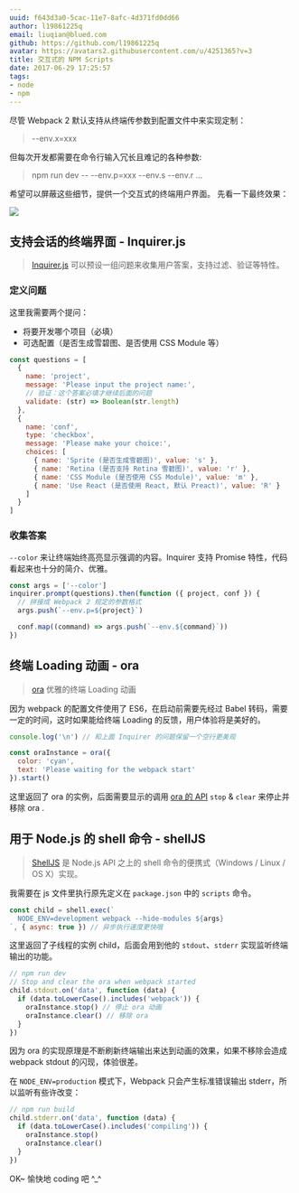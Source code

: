 ```yaml
---
uuid: f643d3a0-5cac-11e7-8afc-4d371fd0dd66
author: l19861225q
email: liuqian@blued.com
github: https://github.com/l19861225q
avatar: https://avatars2.githubusercontent.com/u/4251365?v=3
title: 交互式的 NPM Scripts
date: 2017-06-29 17:25:57
tags:
- node
- npm
---
```


尽管 Webpack 2 默认支持从终端传参数到配置文件中来实现定制：
> --env.x=xxx

但每次开发都需要在命令行输入冗长且难记的各种参数:
> npm run dev -- --env.p=xxx --env.s --env.r ...

希望可以屏蔽这些细节，提供一个交互式的终端用户界面。
先看一下最终效果：

![](/img/liuqian/interactive-npm-scripts/interactive.gif)

## 支持会话的终端界面 - Inquirer.js
> [Inquirer.js](https://github.com/SBoudrias/Inquirer.js) 可以预设一组问题来收集用户答案，支持过滤、验证等特性。

### 定义问题
这里我需要两个提问：

- 将要开发哪个项目（必填）
- 可选配置（是否生成雪碧图、是否使用 CSS Module 等）

```javascript
const questions = [
  {
    name: 'project',
    message: 'Please input the project name:',
    // 验证：这个答案必填才继续后面的问题
    validate: (str) => Boolean(str.length)
  },
  {
    name: 'conf',
    type: 'checkbox',
    message: 'Please make your choice:',
    choices: [
      { name: 'Sprite (是否生成雪碧图)', value: 's' },
      { name: 'Retina (是否支持 Retina 雪碧图)', value: 'r' },
      { name: 'CSS Module (是否使用 CSS Module)', value: 'm' },
      { name: 'Use React (是否使用 React, 默认 Preact)', value: 'R' }
    ]
  }
]
```

### 收集答案
`--color` 来让终端始终高亮显示强调的内容。Inquirer 支持 Promise 特性，代码看起来也十分的简介、优雅。
```javascript
const args = ['--color']
inquirer.prompt(questions).then(function ({ project, conf }) {
  // 拼接成 Webpack 2 规定的参数格式
  args.push(`--env.p=${project}`)

  conf.map((command) => args.push(`--env.${command}`))
})
```

## 终端 Loading 动画 - ora
> [ora](https://github.com/sindresorhus/ora) 优雅的终端 Loading 动画

因为 webpack 的配置文件使用了 ES6，在启动前需要先经过 Babel 转码，需要一定的时间，这时如果能给终端 Loading 的反馈，用户体验将是美好的。

```javascript
console.log('\n') // 和上面 Inquirer 的问题保留一个空行更美观

const oraInstance = ora({
  color: 'cyan',
  text: 'Please waiting for the webpack start'
}).start()
```

这里返回了 ora 的实例，后面需要显示的调用 [ora 的 API](https://github.com/sindresorhus/ora#api) `stop` & `clear` 来停止并移除 ora .

## 用于 Node.js 的 shell 命令 - shellJS
> [ShellJS](https://github.com/shelljs/shelljs) 是 Node.js API 之上的 shell 命令的便携式（Windows / Linux / OS X）实现。

我需要在 js 文件里执行原先定义在 `package.json` 中的 `scripts` 命令。

```javascript
const child = shell.exec(`
  NODE_ENV=development webpack --hide-modules ${args}
`, { async: true }) // 异步执行速度更快哦
```

这里返回了子线程的实例 child，后面会用到他的 `stdout`、`stderr` 实现监听终端输出的功能。

```javascript
// npm run dev
// Stop and clear the ora when webpack started
child.stdout.on('data', function (data) {
  if (data.toLowerCase().includes('webpack')) {
    oraInstance.stop() // 停止 ora 动画
    oraInstance.clear() // 移除 ora
  }
})
```

因为 ora 的实现原理是不断刷新终端输出来达到动画的效果，如果不移除会造成 webpack stdout 的闪现，体验很差。

在 `NODE_ENV=production` 模式下，Webpack 只会产生标准错误输出 stderr，所以监听有些许改变：

```javascript
// npm run build
child.stderr.on('data', function (data) {
  if (data.toLowerCase().includes('compiling')) {
    oraInstance.stop()
    oraInstance.clear()
  }
})
```

OK~ 愉快地 coding 吧 ^_^
